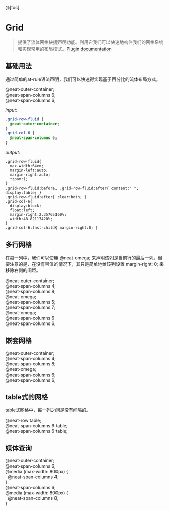@[toc]

# Grid
> 提供了流体网格快捷声明功能。利用它我们可以快速地构件我们的网格系统和实现常用的布局模式。<a class="link-ul" href="https://github.com/jo-asakura/postcss-neat">Plugin documentation</a>

## 基础用法
通过简单的at-rule语法声明，我们可以快速得实现基于百分比的流体布局方式。

<div class="box grid-row-fluid">
  <div class="box-text">@neat-outer-container;</div>
  <div class="box-col grid-col-6">@neat-span-columns 6;</div>
  <div class="box-col grid-col-6">@neat-span-columns 6;</div>
</div>

*input:*
```css
.grid-row-fluid {
  @neat-outer-container;
}
.grid-col-6 {
  @neat-span-columns 6;
}
```

*output:*
```
.grid-row-fluid{
  max-width:64em;
  margin-left:auto;
  margin-right:auto;
  *zoom:1;
}
.grid-row-fluid:before, .grid-row-fluid:after{ content:" "; display:table; }
.grid-row-fluid:after{ clear:both; }
.grid-col-6{
  display:block;
  float:left;
  margin-right:2.35765160%;
  width:48.82117420%;
}
.grid-col-6:last-child{ margin-right:0; }
```

## 多行网格
在每一列中，我们可以使用 @neat-omega; 来声明该列是当前行的最后一列。但要注意的是，在没有带值的情况下，其只是简单地给该列设置 margin-right: 0; 来移除右侧的间距。

<div class="box grid-row-fluid">
  <div class="box-text">@neat-outer-container;</div>
  <div class="box-col grid-col-4">@neat-span-columns 4;</div>
  <div class="box-col grid-col-8 grid-col-omega">@neat-span-columns 8;<br>@neat-omega;</div>
  <div class="box-col grid-col-5">@neat-span-columns 5;</div>
  <div class="box-col grid-col-7 grid-col-omega">@neat-span-columns 7;<br>@neat-omega;</div>
  <div class="box-col grid-col-6">@neat-span-columns 6</div>
  <div class="box-col grid-col-6">@neat-span-columns 6;</div>
</div>

## 嵌套网格
<div class="box grid-row-fluid">
  <div class="box-text">@neat-outer-container;</div>
  <div class="box-col grid-col-4">@neat-span-columns 4;</div>
  <div class="box-col grid-col-8 grid-col-omega">
    <div class="box-text">@neat-span-columns 8;<br>@neat-omega;</div>
    <div class="box-col grid-col-6">@neat-span-columns 6;</div>
    <div class="box-col grid-col-6">@neat-span-columns 6;</div>
  </div>
</div>

## table式的网格
table式网格中，每一列之间是没有间隔的。
<div class="box">
  <div class="box-text">@neat-row table;</div>
  <div class="grid-row-table">
    <div class="box-col grid-col-6-table" style="border-right: 1px solid #fff;">@neat-span-columns 6 table;</div>
    <div class="box-col grid-col-6-table">@neat-span-columns 6 table;</div>  
  </div>
</div>

## 媒体查询
<div class="box grid-row-fluid">
  <div class="box-text">@neat-outer-container;</div>
  <div class="box-col grid-col-6 grid-col-media-4">
    @neat-span-columns 6;<br>
    @media (max-width: 800px) {<br>
    &nbsp;&nbsp;@neat-span-columns 4;<br>
    }
  </div>
  <div class="box-col grid-col-6 grid-col-media-8">
    @neat-span-columns 6;<br>
    @media (max-width: 800px) {<br>
    &nbsp;&nbsp;@neat-span-columns 8;<br>
    }
  </div>
</div>